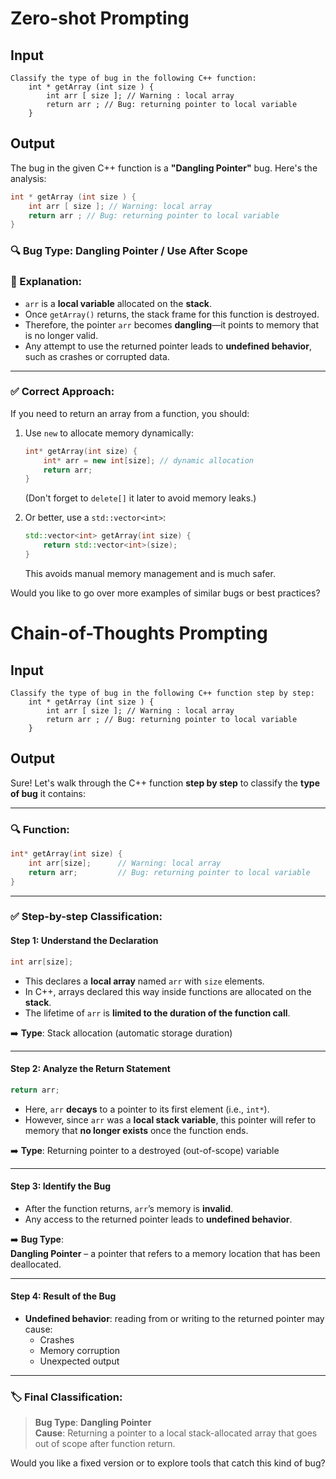 # Zero-shot Prompting

## Input  
    Classify the type of bug in the following C++ function:
        int * getArray (int size ) {
            int arr [ size ]; // Warning : local array
            return arr ; // Bug: returning pointer to local variable
        }

## Output
The bug in the given C++ function is a **"Dangling Pointer"** bug. Here's the analysis:

```cpp
int * getArray (int size ) {
    int arr [ size ]; // Warning: local array
    return arr ; // Bug: returning pointer to local variable
}
```

### 🔍 Bug Type: **Dangling Pointer / Use After Scope**

### 🧠 Explanation:
- `arr` is a **local variable** allocated on the **stack**.
- Once `getArray()` returns, the stack frame for this function is destroyed.
- Therefore, the pointer `arr` becomes **dangling**—it points to memory that is no longer valid.
- Any attempt to use the returned pointer leads to **undefined behavior**, such as crashes or corrupted data.

---

### ✅ Correct Approach:
If you need to return an array from a function, you should:
1. Use `new` to allocate memory dynamically:
   ```cpp
   int* getArray(int size) {
       int* arr = new int[size]; // dynamic allocation
       return arr;
   }
   ```
   (Don't forget to `delete[]` it later to avoid memory leaks.)

2. Or better, use a `std::vector<int>`:
   ```cpp
   std::vector<int> getArray(int size) {
       return std::vector<int>(size);
   }
   ```
   This avoids manual memory management and is much safer.

Would you like to go over more examples of similar bugs or best practices?


# Chain-of-Thoughts Prompting

## Input
    Classify the type of bug in the following C++ function step by step:
        int * getArray (int size ) {
            int arr [ size ]; // Warning : local array
            return arr ; // Bug: returning pointer to local variable
        }

## Output
Sure! Let's walk through the C++ function **step by step** to classify the **type of bug** it contains:

---

### 🔍 Function:
```cpp
int* getArray(int size) {
    int arr[size];      // Warning: local array
    return arr;         // Bug: returning pointer to local variable
}
```

---

### ✅ Step-by-step Classification:

#### **Step 1: Understand the Declaration**
```cpp
int arr[size];
```
- This declares a **local array** named `arr` with `size` elements.
- In C++, arrays declared this way inside functions are allocated on the **stack**.
- The lifetime of `arr` is **limited to the duration of the function call**.

➡️ **Type**: Stack allocation (automatic storage duration)

---

#### **Step 2: Analyze the Return Statement**
```cpp
return arr;
```
- Here, `arr` **decays** to a pointer to its first element (i.e., `int*`).
- However, since `arr` was a **local stack variable**, this pointer will refer to memory that **no longer exists** once the function ends.

➡️ **Type**: Returning pointer to a destroyed (out-of-scope) variable

---

#### **Step 3: Identify the Bug**
- After the function returns, `arr`’s memory is **invalid**.
- Any access to the returned pointer leads to **undefined behavior**.

➡️ **Bug Type**:  
**Dangling Pointer** – a pointer that refers to a memory location that has been deallocated.

---

#### **Step 4: Result of the Bug**
- **Undefined behavior**: reading from or writing to the returned pointer may cause:
  - Crashes
  - Memory corruption
  - Unexpected output

---

### 🏷 Final Classification:
> **Bug Type**: **Dangling Pointer**  
> **Cause**: Returning a pointer to a local stack-allocated array that goes out of scope after function return.

Would you like a fixed version or to explore tools that catch this kind of bug?